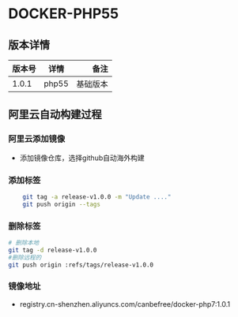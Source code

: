 # DOCKER-PHP55

## 版本详情

| 版本号        | 详情         | 备注  |
| ------------- |:-------------:| -----:|
| 1.0.1     | php55 |  基础版本 |

## 阿里云自动构建过程

### 阿里云添加镜像

- 添加镜像仓库，选择github自动海外构建

### 添加标签

```bash
    git tag -a release-v1.0.0 -m "Update ...."
    git push origin --tags
```

### 删除标签

```bash
# 删除本地
git tag -d release-v1.0.0
#删除远程的
git push origin :refs/tags/release-v1.0.0
```

### 镜像地址

- registry.cn-shenzhen.aliyuncs.com/canbefree/docker-php7:1.0.1
